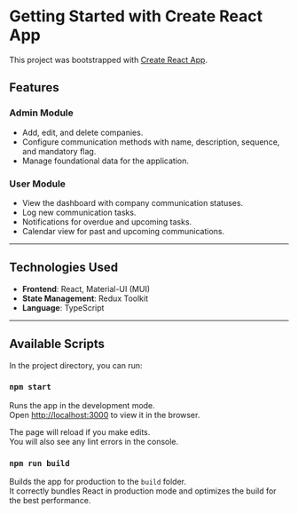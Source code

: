 # Getting Started with Create React App

This project was bootstrapped with [Create React App](https://github.com/facebook/create-react-app).

## Features

### Admin Module
- Add, edit, and delete companies.
- Configure communication methods with name, description, sequence, and mandatory flag.
- Manage foundational data for the application.

### User Module
- View the dashboard with company communication statuses.
- Log new communication tasks.
- Notifications for overdue and upcoming tasks.
- Calendar view for past and upcoming communications.

---

## Technologies Used
- **Frontend**: React, Material-UI (MUI)
- **State Management**: Redux Toolkit
- **Language**: TypeScript

---
## Available Scripts

In the project directory, you can run:

### `npm start`

Runs the app in the development mode.\
Open [http://localhost:3000](http://localhost:3000) to view it in the browser.

The page will reload if you make edits.\
You will also see any lint errors in the console.

### `npm run build`

Builds the app for production to the `build` folder.\
It correctly bundles React in production mode and optimizes the build for the best performance.
